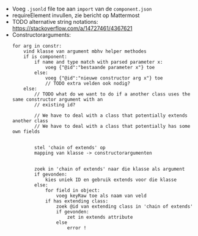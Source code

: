 * Voeg `.jsonld` file toe aan `import` van de `component.json`
* requireElement invullen, zie bericht op Mattermost
* TODO alternative string notations: https://stackoverflow.com/a/14727461/4367621
* Constructorarguments:
    ```
    for arg in constr:
        vind klasse van argument mbhv helper methodes
        if is component:
            if name and type match with parsed parameter x:
                voeg {"@id":"bestaande parameter x"} toe
            else:
                voeg {"@id":"nieuwe constructor arg x"} toe
                // TODO extra velden ook nodig?
        else:
            // TODO what do we want to do if a another class uses the same constructor argument with an 
            // existing id?
  
            // We have to deal with a class that potentially extends another class
            // We have to deal with a class that potentially has some own fields
 
  
            stel 'chain of extends' op
            mapping van klasse -> constructorargumenten
  
        
            zoek in 'chain of extends' naar die klasse als argument
            if gevonden:
                kies uniek ID en gebruik extends voor die klasse
            else:    
                for field in object:
                    voeg keyRaw toe als naam van veld
                if has extending class:
                    zoek @id van extending class in 'chain of extends'
                    if gevonden:
                        zet in extends attribute
                    else
                        error !
          
   ```
